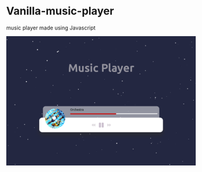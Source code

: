 # Vanilla-music-player
 music player made using Javascript 
<div style="position:relative; display: flex; flex-wrap: nowrap;"> 
    <img style='position:absolute; z-index:1;' src='example.png' alt="example.png"/>
</div> 
